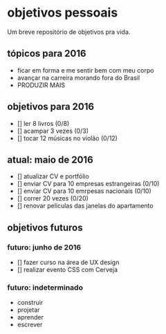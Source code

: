 # objetivos pessoais

Um breve repositório de objetivos pra vida.

## tópicos para 2016

- ficar em forma e me sentir bem com meu corpo
- avançar na carreira morando fora do Brasil
- PRODUZIR MAIS

## objetivos para 2016

- [] ler 8 livros (0/8)
- [] acampar 3 vezes (0/3)
- [] tocar 12 músicas no violão (0/12)

## atual: maio de 2016

- [] atualizar CV e portfólio
- [] enviar CV para 10 empresas estrangeiras (0/10)
- [] enviar CV para 10 emrpesas nacionais (0/10)
- [] correr 20 vezes (0/20)
- [] renovar películas das janelas do apartamento

## objetivos futuros

### futuro: junho de 2016

- [] fazer curso na área de UX design
- [] realizar evento CSS com Cerveja

### futuro: indeterminado

- construir
- projetar
- aprender
- escrever
